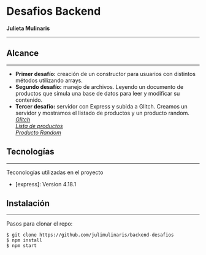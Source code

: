 # Desafios Backend
**Julieta Mulinaris**
***

## Alcance
***
* **Primer desafío:** creación de un constructor para usuarios con distintos métodos utilizando arrays.
* **Segundo desafío:** manejo de archivos. Leyendo un documento de productos que simula una base de datos para leer y modificar su contenido.
* **Tercer desafío:** servidor con Express y subida a Glitch. Creamos un servidor y mostramos el listado de productos y un producto random.<br>
*[Glitch](https://julietamulinaris-backend.glitch.me)*<br>
*[Lista de productos](https://julietamulinaris-backend.glitch.me/productos)*<br>
*[Producto Random](https://julietamulinaris-backend.glitch.me/productoRandom)*


## Tecnologías
***
Teconologías utilizadas en el proyecto
* [express]: Version 4.18.1

## Instalación
***
Pasos para clonar el repo:
```
$ git clone https://github.com/julimulinaris/backend-desafios
$ npm install
$ npm start
```